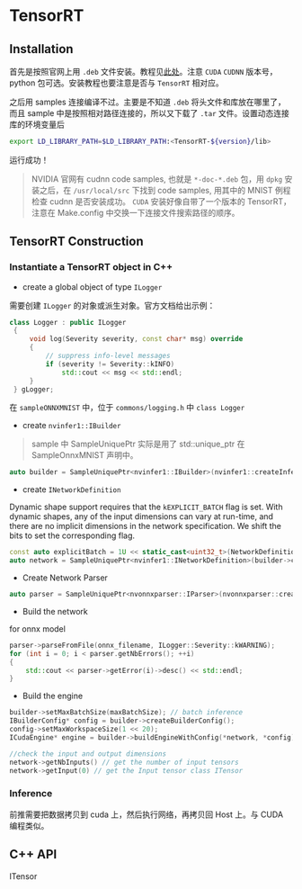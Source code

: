 # TensorRT

## Installation

首先是按照官网上用 `.deb` 文件安装。教程见[此处](https://docs.nvidia.com/deeplearning/tensorrt/install-guide/index.html#installing-debian)。注意 `CUDA` `CUDNN` 版本号， python 包可选。安装教程也要注意是否与 `TensorRT` 相对应。

之后用 samples 连接编译不过。主要是不知道 `.deb` 将头文件和库放在哪里了，而且 sample 中是按照相对路径连接的，所以又下载了 `.tar` 文件。设置动态连接库的环境变量后

```bash
export LD_LIBRARY_PATH=$LD_LIBRARY_PATH:<TensorRT-${version}/lib>
```

运行成功！

> NVIDIA 官网有 cudnn code samples, 也就是 `*-doc-*.deb` 包，用 `dpkg` 安装之后，在 `/usr/local/src` 下找到 code samples, 用其中的 MNIST 例程检查 cudnn 是否安装成功。
> `CUDA` 安装好像自带了一个版本的 TensorRT，注意在 Make.config 中交换一下连接文件搜索路径的顺序。

## TensorRT Construction

### Instantiate a TensorRT object in C++

* create a global object of type `ILogger`

需要创建 `ILogger` 的对象或派生对象。官方文档给出示例：

```c++
class Logger : public ILogger           
 {
     void log(Severity severity, const char* msg) override
     {
         // suppress info-level messages
         if (severity != Severity::kINFO)
             std::cout << msg << std::endl;
     }
 } gLogger;
```

在 `sampleONNXMNIST` 中，位于 `commons/logging.h` 中 `class Logger`

* create `nvinfer1::IBuilder` 

> sample 中 SampleUniquePtr 实际是用了 std::unique_ptr 在 SampleOnnxMNIST 声明中。

```c++
auto builder = SampleUniquePtr<nvinfer1::IBuilder>(nvinfer1::createInferBuilder(sample::gLogger.getTRTLogger()));
```

* create `INetworkDefinition`

Dynamic shape support requires that the `kEXPLICIT_BATCH` flag is set. With dynamic shapes, any of the input dimensions can vary at run-time, and there are no implicit dimensions in the network specification. We shift the bits to set the corresponding flag.

```c++
const auto explicitBatch = 1U << static_cast<uint32_t>(NetworkDefinitionCreationFlag::kEXPLICIT_BATCH);     
auto network = SampleUniquePtr<nvinfer1::INetworkDefinition>(builder->createNetworkV2(explicitBatch));
```

* Create Network Parser

```c++
auto parser = SampleUniquePtr<nvonnxparser::IParser>(nvonnxparser::createParser(*network, sample::gLogger.getTRTLogger()));
```

* Build the network

for onnx model

```c++
parser->parseFromFile(onnx_filename, ILogger::Severity::kWARNING);
for (int i = 0; i < parser.getNbErrors(); ++i)
{
    std::cout << parser->getError(i)->desc() << std::endl;
}

```

* Build the engine

```c++
builder->setMaxBatchSize(maxBatchSize); // batch inference
IBuilderConfig* config = builder->createBuilderConfig();
config->setMaxWorkspaceSize(1 << 20);
ICudaEngine* engine = builder->buildEngineWithConfig(*network, *config);

//check the input and output dimensions
network->getNbInputs() // get the number of input tensors
network->getInput(0) // get the Input tensor class ITensor
```

### Inference

前推需要把数据拷贝到 cuda 上，然后执行网络，再拷贝回 Host 上。与 CUDA 编程类似。

## C++ API

ITensor


